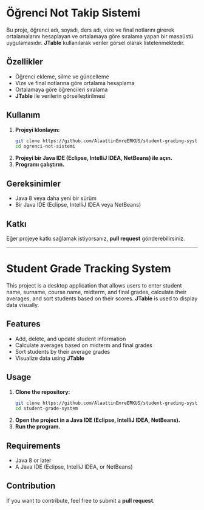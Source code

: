 # Öğrenci Not Takip Sistemi

Bu proje, öğrenci adı, soyadı, ders adı, vize ve final notlarını girerek ortalamalarını hesaplayan ve ortalamaya göre sıralama yapan bir masaüstü uygulamasıdır. **JTable** kullanılarak veriler görsel olarak listelenmektedir.

## Özellikler
- Öğrenci ekleme, silme ve güncelleme
- Vize ve final notlarına göre ortalama hesaplama
- Ortalamaya göre öğrencileri sıralama
- **JTable** ile verilerin görselleştirilmesi

## Kullanım
1. **Projeyi klonlayın:**
   ```sh
   git clone https://github.com/AlaattinEmreERKUS/student-grading-system.git
   cd ogrenci-not-sistemi
   ```
2. **Projeyi bir Java IDE (Eclipse, IntelliJ IDEA, NetBeans) ile açın.**
3. **Programı çalıştırın.**

## Gereksinimler
- Java 8 veya daha yeni bir sürüm
- Bir Java IDE (Eclipse, IntelliJ IDEA veya NetBeans)

## Katkı
Eğer projeye katkı sağlamak istiyorsanız, **pull request** gönderebilirsiniz.

---

# Student Grade Tracking System

This project is a desktop application that allows users to enter student name, surname, course name, midterm, and final grades, calculate their averages, and sort students based on their scores. **JTable** is used to display data visually.

## Features
- Add, delete, and update student information
- Calculate averages based on midterm and final grades
- Sort students by their average grades
- Visualize data using **JTable**

## Usage
1. **Clone the repository:**
   ```sh
   git clone https://github.com/AlaattinEmreERKUS/student-grading-system.git
   cd student-grade-system
   ```
2. **Open the project in a Java IDE (Eclipse, IntelliJ IDEA, NetBeans).**
3. **Run the program.**

## Requirements
- Java 8 or later
- A Java IDE (Eclipse, IntelliJ IDEA, or NetBeans)

## Contribution
If you want to contribute, feel free to submit a **pull request**.

